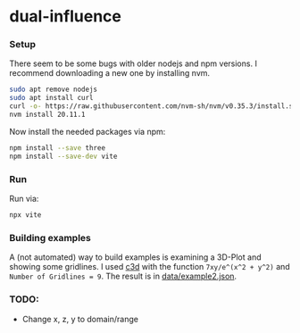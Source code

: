 # dual-influence


### Setup
There seem to be some bugs with older nodejs and npm versions. I recommend 
downloading a new one by installing nvm.

```sh
sudo apt remove nodejs
sudo apt install curl
curl -o- https://raw.githubusercontent.com/nvm-sh/nvm/v0.35.3/install.sh | bash
nvm install 20.11.1
```

Now install the needed packages via npm:
```sh
npm install --save three
npm install --save-dev vite
```

### Run
Run via:
```sh 
npx vite
```

### Building examples
A (not automated) way to build examples is examining a 3D-Plot and showing some gridlines. I used [c3d](https://c3d.libretexts.org/CalcPlot3D/index.html) with the function `7xy/e^(x^2 + y^2)` and `Number of Gridlines = 9`. The result is in [data/example2.json](data/example2.json). 

### TODO:
- Change x, z, y to domain/range